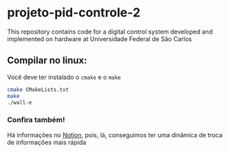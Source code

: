 # projeto-pid-controle-2
This repository contains code for a digital control system developed and implemented on hardware at Universidade Federal de São Carlos







## Compilar no linux:

Você deve ter instalado o `cmake` e o `make`

```bash
cmake CMakeLists.txt
make
./wall-e
```



### Confira também!
Há informações no [Notion](https://uncovered-scale-f58.notion.site/Projeto-PID-Controle-2-2950761ceb65801d8f9adb68abb1f242?source=copy_link), pois, lá, conseguimos ter uma dinâmica de troca de informações mais rápida
